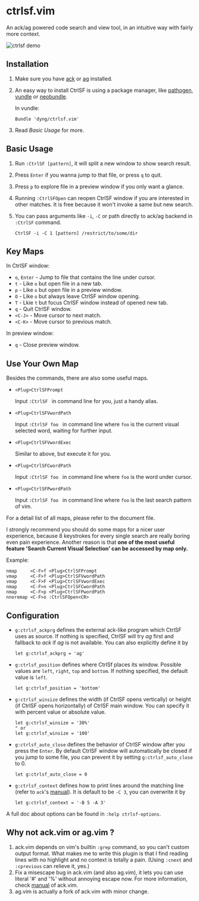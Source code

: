 # ctrlsf.vim

An ack/ag powered code search and view tool, in an intuitive way with fairly more context.

![ctrlsf demo](http://i.imgur.com/mlWj3mz.gif)

## Installation

1. Make sure you have [ack][1] or [ag][2] installed.

2. An easy way to install CtrlSF is using a package manager, like [pathogen][3], [vundle][4] or [neobundle][5].

    In vundle:

    ```vim
    Bundle 'dyng/ctrlsf.vim'
    ```

3. Read *Basic Usage* for more.

## Basic Usage

1. Run `:CtrlSF [pattern]`, it will split a new window to show search result.

2. Press `Enter` if you wanna jump to that file, or press `q` to quit.

3. Press `p` to explore file in a preview window if you only want a glance.

4. Running `:CtrlSFOpen` can reopen CtrlSF window if you are interested in other matches. It is free because it won't invoke a same but new search.

5. You can pass arguments like `-i`, `-C` or path directly to ack/ag backend in `:CtrlSF` command.

    ```vim
    CtrlSF -i -C 1 [pattern] /restrict/to/some/dir
    ```

## Key Maps

In CtrlSF window:

- `o`, `Enter` - Jump to file that contains the line under cursor.
- `t` - Like `o` but open file in a new tab.
- `p` - Like `o` but open file in a preview window.
- `O` - Like `o` but always leave CtrlSF window opening.
- `T` - Lkie `t` but focus CtrlSF window instead of opened new tab.
- `q` - Quit CtrlSF window.
- `<C-J>` - Move cursor to next match.
- `<C-K>` - Move cursor to previous match.

In preview window:

- `q` - Close preview window.

## Use Your Own Map

Besides the commands, there are also some useful maps.

- `<Plug>CtrlSFPrompt`

    Input `:CtrlSF ` in command line for you, just a handy alias.

- `<Plug>CtrlSFVwordPath`

    Input `:CtrlSF foo ` in command line where `foo` is the current visual selected word, waiting for further input.

- `<Plug>CtrlSFVwordExec`

    Similar to above, but execute it for you.

- `<Plug>CtrlSFCwordPath`

    Input `:CtrlSF foo ` in command line where `foo` is the word under cursor.

- `<Plug>CtrlSFPwordPath`

    Input `:CtrlSF foo ` in command line where `foo` is the last search pattern of vim.

For a detail list of all maps, please refer to the document file.

I strongly recommend you should do some maps for a nicer user experience, because 8 keystrokes for every single search are really boring even pain experience. Another reason is that **one of the most useful feature 'Search Current Visual Selection' can be accessed by map only.**

Example:

```
nmap     <C-F>f <Plug>CtrlSFPrompt
vmap     <C-F>f <Plug>CtrlSFVwordPath
vmap     <C-F>F <Plug>CtrlSFVwordExec
nmap     <C-F>n <Plug>CtrlSFCwordPath
nmap     <C-F>p <Plug>CtrlSFPwordPath
nnoremap <C-F>o :CtrlSFOpen<CR>
```

## Configuration

- `g:ctrlsf_ackprg` defines the external ack-like program which CtrlSF uses as source. If nothing is specified, CtrlSF will try *ag* first and fallback to *ack* if *ag* is not available. You can also explicitly define it by

    ```vim
    let g:ctrlsf_ackprg = 'ag'
    ```

- `g:ctrlsf_position` defines where CtrlSf places its window. Possible values are `left`, `right`, `top` and `bottom`. If nothing specified, the default value is `left`.

    ```vim
    let g:ctrlsf_position = 'bottom'
    ```

- `g:ctrlsf_winsize` defines the width (if CtrlSF opens vertically) or height (if CtrlSF opens horizontally) of CtrlSF main window. You can specify it with percent value or absolute value.

    ```vim
    let g:ctrlsf_winsize = '30%'
    " or
    let g:ctrlsf_winsize = '100'
    ```

- `g:ctrlsf_auto_close` defines the behavior of CtrlSF window after you press the `Enter`. By default CtrlSF window will automatically be closed if you jump to some file, you can prevent it by setting `g:ctrlsf_auto_close` to 0.

    ```vim
    let g:ctrlsf_auto_close = 0
    ```

- `g:ctrlsf_context` defines how to print lines around the matching line (refer to `ack`'s [manual][6]). It is default to be `-C 3`, you can overwrite it by

    ```vim
    let g:ctrlsf_context = '-B 5 -A 3'
    ```

A full doc about options can be found in `:help ctrlsf-options`.

## Why not ack.vim or ag.vim ?

1. ack.vim depends on vim's builtin `:grep` command, so you can't custom output format. What makes me to write this plugin is that I find reading lines with no highlight and no context is totally a pain. (Using `:cnext` and `:cprevious` can relieve it, yes.)
2. Fix a misescape bug in ack.vim (and also ag.vim), it lets you can use literal '#' and '%' without annoying escape now. For more information, check [manual][7] of ack.vim.
3. ag.vim is actually a fork of ack.vim with minor change.

[1]: https://github.com/petdance/ack
[2]: https://github.com/ggreer/the_silver_searcher
[3]: https://github.com/tpope/vim-pathogen
[4]: https://github.com/gmarik/vundle
[5]: https://github.com/Shougo/neobundle.vim
[6]: http://search.cpan.org/~petdance/ack-2.12/ack#OPTIONS
[7]: https://github.com/mileszs/ack.vim#gotchas
